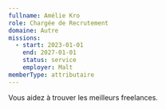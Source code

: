```yaml
---
fullname: Amélie Kro
role: Chargée de Recrutement
domaine: Autre
missions:
  - start: 2023-01-01
    end: 2027-01-01
    status: service
    employer: Malt
memberType: attributaire
---
```


Vous aidez à trouver les meilleurs freelances.

